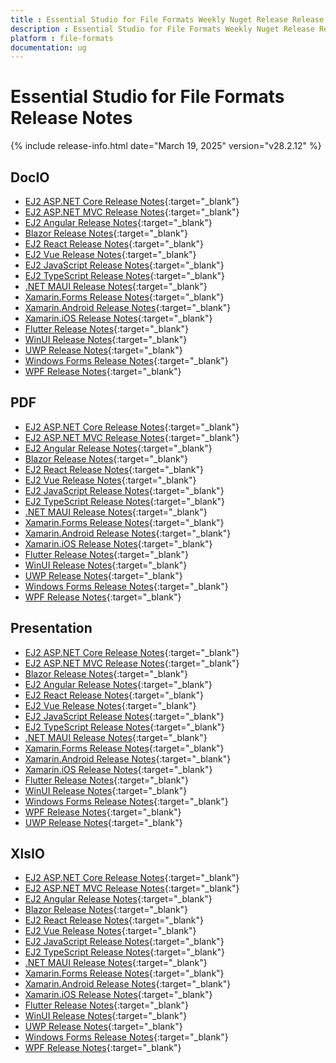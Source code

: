 ```yaml
---
title : Essential Studio for File Formats Weekly Nuget Release Release Notes  
description : Essential Studio for File Formats Weekly Nuget Release Release Notes  
platform : file-formats
documentation: ug
---
```


# Essential Studio for File Formats  Release Notes  

{% include release-info.html date="March 19, 2025" version="v28.2.12" %} 




## DocIO

* [EJ2 ASP.NET Core Release Notes](https://ej2.syncfusion.com/aspnetcore/documentation/release-notes/28.2.12#docio){:target="_blank"}
* [EJ2 ASP.NET MVC Release Notes](https://ej2.syncfusion.com/aspnetmvc/documentation/release-notes/28.2.12#docio){:target="_blank"}
* [EJ2 Angular Release Notes](https://ej2.syncfusion.com/angular/documentation/release-notes/28.2.12#docio){:target="_blank"}
* [Blazor Release Notes](https://blazor.syncfusion.com/documentation/release-notes/28.2.12#docio){:target="_blank"}
* [EJ2 React Release Notes](https://ej2.syncfusion.com/react/documentation/release-notes/28.2.12#docio){:target="_blank"}
* [EJ2 Vue  Release Notes](https://ej2.syncfusion.com/vue/documentation/release-notes/28.2.12#docio){:target="_blank"}
* [EJ2 JavaScript Release Notes](https://ej2.syncfusion.com/javascript/documentation/release-notes/28.2.12#docio){:target="_blank"}
* [EJ2 TypeScript Release Notes](https://ej2.syncfusion.com/documentation/release-notes/28.2.12#docio){:target="_blank"}
* [.NET MAUI Release Notes](/maui/release-notes/v28.2.12#docio){:target="_blank"}
* [Xamarin.Forms Release Notes](/xamarin/release-notes/v28.2.12#docio){:target="_blank"}
* [Xamarin.Android Release Notes](/xamarin-android/release-notes/v28.2.12#docio){:target="_blank"}
* [Xamarin.iOS Release Notes](/xamarin-ios/release-notes/v28.2.12#docio){:target="_blank"}
* [Flutter Release Notes](/flutter/release-notes/v28.2.12#docio){:target="_blank"}
* [WinUI Release Notes](/winui/release-notes/v28.2.12#docio){:target="_blank"}
* [UWP Release Notes](/uwp/release-notes/v28.2.12#docio){:target="_blank"}
* [Windows Forms Release Notes](/windowsforms/release-notes/v28.2.12#docio){:target="_blank"}
* [WPF Release Notes](/wpf/release-notes/v28.2.12#docio){:target="_blank"}



## PDF

* [EJ2 ASP.NET Core Release Notes](https://ej2.syncfusion.com/aspnetcore/documentation/release-notes/28.2.12#pdf){:target="_blank"}
* [EJ2 ASP.NET MVC Release Notes](https://ej2.syncfusion.com/aspnetmvc/documentation/release-notes/28.2.12#pdf){:target="_blank"}
* [EJ2 Angular Release Notes](https://ej2.syncfusion.com/angular/documentation/release-notes/28.2.12#pdf){:target="_blank"}
* [Blazor Release Notes](https://blazor.syncfusion.com/documentation/release-notes/28.2.12#pdf){:target="_blank"}
* [EJ2 React Release Notes](https://ej2.syncfusion.com/react/documentation/release-notes/28.2.12#pdf){:target="_blank"}
* [EJ2 Vue  Release Notes](https://ej2.syncfusion.com/vue/documentation/release-notes/28.2.12#pdf){:target="_blank"}
* [EJ2 JavaScript Release Notes](https://ej2.syncfusion.com/javascript/documentation/release-notes/28.2.12#pdf){:target="_blank"}
* [EJ2 TypeScript Release Notes](https://ej2.syncfusion.com/documentation/release-notes/28.2.12#pdf){:target="_blank"}
* [.NET MAUI Release Notes](/maui/release-notes/v28.2.12#pdf){:target="_blank"}
* [Xamarin.Forms Release Notes](/xamarin/release-notes/v28.2.12#pdf){:target="_blank"}
* [Xamarin.Android Release Notes](/xamarin-android/release-notes/v28.2.12#pdf){:target="_blank"}
* [Xamarin.iOS Release Notes](/xamarin-ios/release-notes/v28.2.12#pdf){:target="_blank"}
* [Flutter Release Notes](/flutter/release-notes/v28.2.12#pdf){:target="_blank"}
* [WinUI Release Notes](/winui/release-notes/v28.2.12#pdf){:target="_blank"}
* [UWP Release Notes](/uwp/release-notes/v28.2.12#pdf){:target="_blank"}
* [Windows Forms Release Notes](/windowsforms/release-notes/v28.2.12#pdf){:target="_blank"}
* [WPF Release Notes](/wpf/release-notes/v28.2.12#pdf){:target="_blank"}


## Presentation

* [EJ2 ASP.NET Core Release Notes](https://ej2.syncfusion.com/aspnetcore/documentation/release-notes/28.2.12#presentation){:target="_blank"}
* [EJ2 ASP.NET MVC Release Notes](https://ej2.syncfusion.com/aspnetmvc/documentation/release-notes/28.2.12#presentation){:target="_blank"}
* [Blazor Release Notes](https://blazor.syncfusion.com/documentation/release-notes/28.2.12#presentation){:target="_blank"}
* [EJ2 Angular Release Notes](https://ej2.syncfusion.com/angular/documentation/release-notes/28.2.12#presentation){:target="_blank"}
* [EJ2 React Release Notes](https://ej2.syncfusion.com/react/documentation/release-notes/28.2.12#presentation){:target="_blank"}
* [EJ2 Vue  Release Notes](https://ej2.syncfusion.com/vue/documentation/release-notes/28.2.12#presentation){:target="_blank"}
* [EJ2 JavaScript Release Notes](https://ej2.syncfusion.com/javascript/documentation/release-notes/28.2.12#presentation){:target="_blank"}
* [EJ2 TypeScript Release Notes](https://ej2.syncfusion.com/documentation/release-notes/28.2.12#presentation){:target="_blank"}
* [.NET MAUI Release Notes](/maui/release-notes/v28.2.12#presentation){:target="_blank"}
* [Xamarin.Forms Release Notes](/xamarin/release-notes/v28.2.12#presentation){:target="_blank"}
* [Xamarin.Android Release Notes](/xamarin-android/release-notes/v28.2.12#presentation){:target="_blank"}
* [Xamarin.iOS Release Notes](/xamarin-ios/release-notes/v28.2.12#presentation){:target="_blank"}
* [Flutter Release Notes](/flutter/release-notes/v28.2.12#presentation){:target="_blank"}
* [WinUI Release Notes](/winui/release-notes/v28.2.12#presentation){:target="_blank"}
* [Windows Forms Release Notes](/windowsforms/release-notes/v28.2.12#presentation){:target="_blank"}
* [WPF Release Notes](/wpf/release-notes/v28.2.12#presentation){:target="_blank"}
* [UWP Release Notes](/uwp/release-notes/v28.2.12#presentation){:target="_blank"}



## XlsIO

* [EJ2 ASP.NET Core Release Notes](https://ej2.syncfusion.com/aspnetcore/documentation/release-notes/28.2.12#xlsio){:target="_blank"}
* [EJ2 ASP.NET MVC Release Notes](https://ej2.syncfusion.com/aspnetmvc/documentation/release-notes/28.2.12#xlsio){:target="_blank"}
* [EJ2 Angular Release Notes](https://ej2.syncfusion.com/angular/documentation/release-notes/28.2.12#xlsio){:target="_blank"}
* [Blazor Release Notes](https://blazor.syncfusion.com/documentation/release-notes/28.2.12#xlsio){:target="_blank"}
* [EJ2 React Release Notes](https://ej2.syncfusion.com/react/documentation/release-notes/28.2.12#xlsio){:target="_blank"}
* [EJ2 Vue  Release Notes](https://ej2.syncfusion.com/vue/documentation/release-notes/28.2.12#xlsio){:target="_blank"}
* [EJ2 JavaScript Release Notes](https://ej2.syncfusion.com/javascript/documentation/release-notes/28.2.12#xlsio){:target="_blank"}
* [EJ2 TypeScript Release Notes](https://ej2.syncfusion.com/documentation/release-notes/28.2.12#xlsio){:target="_blank"}
* [.NET MAUI Release Notes](/maui/release-notes/v28.2.12#xlsio){:target="_blank"}
* [Xamarin.Forms Release Notes](/xamarin/release-notes/v28.2.12#xlsio){:target="_blank"}
* [Xamarin.Android Release Notes](/xamarin-android/release-notes/v28.2.12#xlsio){:target="_blank"}
* [Xamarin.iOS Release Notes](/xamarin-ios/release-notes/v28.2.12#xlsio){:target="_blank"}
* [Flutter Release Notes](/flutter/release-notes/v28.2.12#xlsio){:target="_blank"}
* [WinUI Release Notes](/winui/release-notes/v28.2.12#xlsio){:target="_blank"}
* [UWP Release Notes](/uwp/release-notes/v28.2.12#xlsio){:target="_blank"}
* [Windows Forms Release Notes](/windowsforms/release-notes/v28.2.12#xlsio){:target="_blank"}
* [WPF Release Notes](/wpf/release-notes/v28.2.12#xlsio){:target="_blank"}


